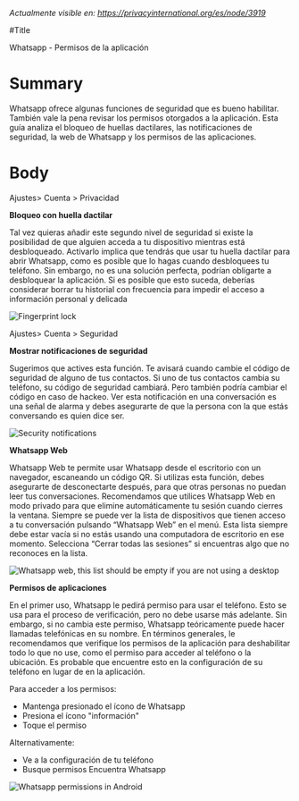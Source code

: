 *Actualmente visible en: https://privacyinternational.org/es/node/3919*

#Title

Whatsapp - Permisos de la aplicación

# Summary

Whatsapp ofrece algunas funciones de seguridad que es bueno habilitar. También vale la pena revisar los permisos otorgados a la aplicación. Esta guía analiza el bloqueo de huellas dactilares, las notificaciones de seguridad, la web de Whatsapp y los permisos de las aplicaciones.



# Body

Ajustes> Cuenta > Privacidad

**Bloqueo con huella dactilar**

Tal vez quieras añadir este segundo nivel de seguridad si existe la posibilidad de que alguien acceda a tu dispositivo mientras está desbloqueado. Activarlo implica que tendrás que usar tu huella dactilar para abrir Whatsapp, como es posible que lo hagas cuando desbloquees tu teléfono. Sin embargo, no es una solución perfecta, podrían obligarte a desbloquear la aplicación. Si es posible que esto suceda, deberías considerar borrar tu historial con frecuencia para impedir el acceso a información personal y delicada

![Fingerprint lock](../../images/Whatsapp/wa_privacy_2.png?raw=true)

Ajustes> Cuenta > Seguridad

**Mostrar notificaciones de seguridad**

Sugerimos que actives esta función. Te avisará cuando cambie el código de seguridad de alguno de tus contactos. Si uno de tus contactos cambia su teléfono, su código de seguridad cambiará. Pero también podría cambiar el código en caso de hackeo. Ver esta notificación en una conversación es una señal de alarma y debes asegurarte de que la persona con la que estás conversando es quien dice ser.

![Security notifications](../../images/Whatsapp/wa_security_notifications.png?raw=true)

**Whatsapp Web**

Whatsapp Web te permite usar Whatsapp desde el escritorio con un navegador, escaneando un código QR. Si utilizas esta función, debes asegurarte de desconectarte después, para que otras personas no puedan leer tus conversaciones. Recomendamos que utilices Whatsapp Web en modo privado para que elimine automáticamente tu sesión cuando cierres la ventana. Siempre se puede ver la lista de dispositivos que tienen acceso a tu conversación pulsando “Whatsapp Web” en el menú. Esta lista siempre debe estar vacía si no estás usando una computadora de escritorio en ese momento. Selecciona “Cerrar todas las sesiones” si encuentras algo que no reconoces en la lista.

![Whatsapp web, this list should be empty if you are not using a desktop](../../images/Whatsapp/wa_web.png?raw=true)

**Permisos de aplicaciones**

En el primer uso, Whatsapp le pedirá permiso para usar el teléfono. Esto se usa para el proceso de verificación, pero no debe usarse más adelante. Sin embargo, si no cambia este permiso, Whatsapp teóricamente puede hacer llamadas telefónicas en su nombre. En términos generales, le recomendamos que verifique los permisos de la aplicación para deshabilitar todo lo que no use, como el permiso para acceder al teléfono o la ubicación. Es probable que encuentre esto en la configuración de su teléfono en lugar de en la aplicación.

Para acceder a los permisos:

* Mantenga presionado el ícono de Whatsapp
* Presiona el ícono "información"
* Toque el permiso 

Alternativamente:

* Ve a la configuración de tu teléfono
* Busque permisos Encuentra Whatsapp

![Whatsapp permissions in Android](../../images/Whatsapp/wa_app_permissions.png?raw=true)
